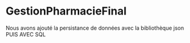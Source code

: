 # GestionPharmacieFinal
Nous avons ajouté la persistance de données avec la bibliothèque json
PUIS AVEC SQL

